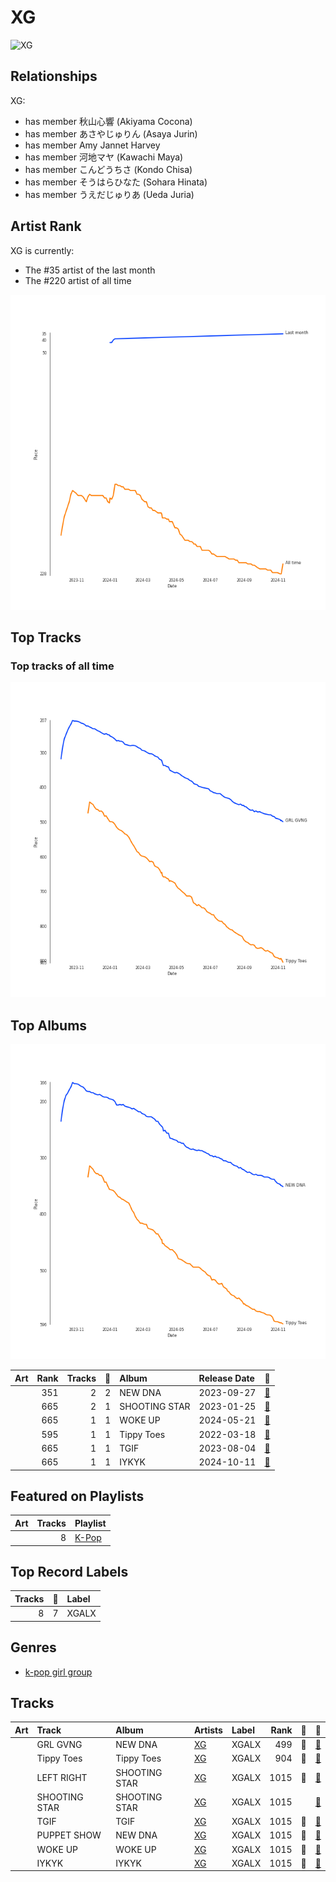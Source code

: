 
# XG


<img src="https://i.scdn.co/image/ab6761610000e5ebcc1b96a354e2088071c5aec5" alt="XG" width="100" />

## Relationships

XG:
- has member 秋山心響 (Akiyama Cocona)
- has member あさやじゅりん (Asaya Jurin)
- has member Amy Jannet Harvey
- has member 河地マヤ (Kawachi Maya)
- has member こんどうちさ (Kondo Chisa)
- has member そうはらひなた (Sohara Hinata)
- has member うえだじゅりあ (Ueda Juria)

## Artist Rank
XG is currently:
- The #35 artist of the last month
- The #220 artist of all time

![Rank of XG over time](../../images/artists/xg/rank_time_series.png)
## Top Tracks


### Top tracks of all time

![Track score ranking over time](../../images/artists/xg/track_rank_time_series_score.png)
## Top Albums

![Album ranking over time](../../images/artists/xg/album_rank_time_series.png)

| Art | Rank | Tracks | 💚 | Album | Release Date | 🔗 |
|:---|---:|---:|---:|:---|:---|:---|
| <img src="https://i.scdn.co/image/ab67616d0000b273e9b58064013b722f09296b3e" alt="" width="50" /> | 351 | 2 | 2 | NEW DNA | 2023-09-27 | [🔗](https://open.spotify.com/album/5ltOyfF29bg84gvBJPLOgj) |
| <img src="https://i.scdn.co/image/ab67616d0000b2733f40fd20e67b865fca5391a3" alt="" width="50" /> | 665 | 2 | 1 | SHOOTING STAR | 2023-01-25 | [🔗](https://open.spotify.com/album/1Gi6ij4Jxc4qE35i3I0gqS) |
| <img src="https://i.scdn.co/image/ab67616d0000b273614336449d4e1000c65171cb" alt="" width="50" /> | 665 | 1 | 1 | WOKE UP | 2024-05-21 | [🔗](https://open.spotify.com/album/2e9eizo3Euh2aaBef2B2bw) |
| <img src="https://i.scdn.co/image/ab67616d0000b273a7efce1f94f7e575674c95fe" alt="" width="50" /> | 595 | 1 | 1 | Tippy Toes | 2022-03-18 | [🔗](https://open.spotify.com/album/6P9erpHs7hgJlca7Tj3F0w) |
| <img src="https://i.scdn.co/image/ab67616d0000b2738ed224c7ddb63d09db73caa6" alt="" width="50" /> | 665 | 1 | 1 | TGIF | 2023-08-04 | [🔗](https://open.spotify.com/album/0aNeBf2SZFAUOYuyCBPU0c) |
| <img src="https://i.scdn.co/image/ab67616d0000b2731ec62835ddfe95c49db87202" alt="" width="50" /> | 665 | 1 | 1 | IYKYK | 2024-10-11 | [🔗](https://open.spotify.com/album/7wdkikXCR5G3KhzffeTMCL) |

## Featured on Playlists
| Art | Tracks | Playlist |
|:---|---:|:---|
| <img src="https://mosaic.scdn.co/640/ab67616d00001e02505190077497c230422f2934ab67616d00001e027dd8f95320e8ef08aa121dfeab67616d00001e028164cd1a2e03b7ca2db9ff5eab67616d00001e02ff7c2dfd0ed9b2cf6bf9c818" alt="" width="50" /> | 8 | [K-Pop](../../playlists/k-pop/overview.md) |

## Top Record Labels

| Tracks | 💚 | Label |
|---:|---:|:---|
| 8 | 7 | XGALX |

## Genres

- [k-pop girl group](../../genres/k-pop_girl_group/overview.md)

## Tracks

| Art | Track | Album | Artists | Label | Rank | 💚 | 🔗 |
|:---|:---|:---|:---|:---|---:|:---|:---|
| <img src="https://i.scdn.co/image/ab67616d0000b273e9b58064013b722f09296b3e" alt="" width="50" /> | GRL GVNG | NEW DNA | [XG](overview.md) | XGALX | 499 | 💚 | [🔗](https://open.spotify.com/track/2YLwxR4HLqsBdQG2Uw3J5C) |
| <img src="https://i.scdn.co/image/ab67616d0000b273a7efce1f94f7e575674c95fe" alt="" width="50" /> | Tippy Toes | Tippy Toes | [XG](overview.md) | XGALX | 904 | 💚 | [🔗](https://open.spotify.com/track/1MKmSbQfJpEVnC3XfGywyF) |
| <img src="https://i.scdn.co/image/ab67616d0000b2733f40fd20e67b865fca5391a3" alt="" width="50" /> | LEFT RIGHT | SHOOTING STAR | [XG](overview.md) | XGALX | 1015 | 💚 | [🔗](https://open.spotify.com/track/3v5o91PrUtf0nmO6j8J7dZ) |
| <img src="https://i.scdn.co/image/ab67616d0000b2733f40fd20e67b865fca5391a3" alt="" width="50" /> | SHOOTING STAR | SHOOTING STAR | [XG](overview.md) | XGALX | 1015 | | [🔗](https://open.spotify.com/track/3IelG5zYpWWCZIH4cqWlPV) |
| <img src="https://i.scdn.co/image/ab67616d0000b2738ed224c7ddb63d09db73caa6" alt="" width="50" /> | TGIF | TGIF | [XG](overview.md) | XGALX | 1015 | 💚 | [🔗](https://open.spotify.com/track/3horUXBBgEyTEAxfeT9c0P) |
| <img src="https://i.scdn.co/image/ab67616d0000b273e9b58064013b722f09296b3e" alt="" width="50" /> | PUPPET SHOW | NEW DNA | [XG](overview.md) | XGALX | 1015 | 💚 | [🔗](https://open.spotify.com/track/7sDkXyDikXhpRz715MdiEp) |
| <img src="https://i.scdn.co/image/ab67616d0000b273614336449d4e1000c65171cb" alt="" width="50" /> | WOKE UP | WOKE UP | [XG](overview.md) | XGALX | 1015 | 💚 | [🔗](https://open.spotify.com/track/4keuUM29CtIWgsPRzRhXoW) |
| <img src="https://i.scdn.co/image/ab67616d0000b2731ec62835ddfe95c49db87202" alt="" width="50" /> | IYKYK | IYKYK | [XG](overview.md) | XGALX | 1015 | 💚 | [🔗](https://open.spotify.com/track/2lkhdnz6pWlErZuRLnBXTt) |

